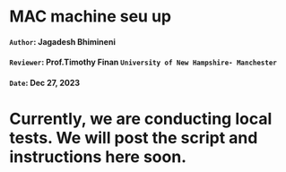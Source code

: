 # MAC machine seu up
#### `Author`: **Jagadesh Bhimineni**
#### `Reviewer`: **Prof.Timothy Finan** `University of New Hampshire- Manchester`
#### `Date`: Dec 27, 2023

# Currently, we are conducting local tests. We will post the script and instructions here soon. 